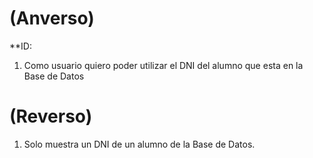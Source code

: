 # (Anverso)

**ID:

1. Como usuario quiero poder utilizar el DNI del alumno que esta en la Base de Datos
 
# (Reverso)

1. Solo muestra un DNI de un alumno de la Base de Datos.
